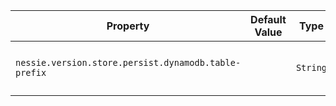 | Property | Default Value | Type | Description |
|----------|---------------|------|-------------|
| `nessie.version.store.persist.dynamodb.table-prefix` |  | `String` | Prefix for tables, default is no prefix.  |
